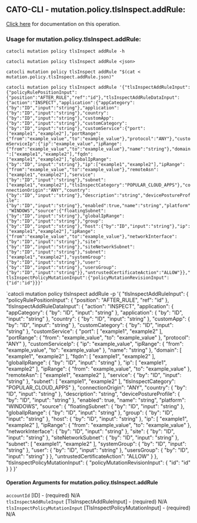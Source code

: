 
## CATO-CLI - mutation.policy.tlsInspect.addRule:
[Click here](https://api.catonetworks.com/documentation/#mutation-mutation.policy.tlsInspect.addRule) for documentation on this operation.

### Usage for mutation.policy.tlsInspect.addRule:

`catocli mutation policy tlsInspect addRule -h`

`catocli mutation policy tlsInspect addRule <json>`

`catocli mutation policy tlsInspect addRule "$(cat < mutation.policy.tlsInspect.addRule.json)"`

`catocli mutation policy tlsInspect addRule '{"tlsInspectAddRuleInput":{"policyRulePositionInput":{"position":"AFTER_RULE","ref":"id"},"tlsInspectAddRuleDataInput":{"action":"INSPECT","application":{"appCategory":{"by":"ID","input":"string"},"application":{"by":"ID","input":"string"},"country":{"by":"ID","input":"string"},"customApp":{"by":"ID","input":"string"},"customCategory":{"by":"ID","input":"string"},"customService":{"port":["example1","example2"],"portRange":{"from":"example_value","to":"example_value"},"protocol":"ANY"},"customServiceIp":{"ip":"example_value","ipRange":{"from":"example_value","to":"example_value"},"name":"string"},"domain":["example1","example2"],"fqdn":["example1","example2"],"globalIpRange":{"by":"ID","input":"string"},"ip":["example1","example2"],"ipRange":{"from":"example_value","to":"example_value"},"remoteAsn":["example1","example2"],"service":{"by":"ID","input":"string"},"subnet":["example1","example2"],"tlsInspectCategory":"POPULAR_CLOUD_APPS"},"connectionOrigin":"ANY","country":{"by":"ID","input":"string"},"description":"string","devicePostureProfile":{"by":"ID","input":"string"},"enabled":true,"name":"string","platform":"WINDOWS","source":{"floatingSubnet":{"by":"ID","input":"string"},"globalIpRange":{"by":"ID","input":"string"},"group":{"by":"ID","input":"string"},"host":{"by":"ID","input":"string"},"ip":["example1","example2"],"ipRange":{"from":"example_value","to":"example_value"},"networkInterface":{"by":"ID","input":"string"},"site":{"by":"ID","input":"string"},"siteNetworkSubnet":{"by":"ID","input":"string"},"subnet":["example1","example2"],"systemGroup":{"by":"ID","input":"string"},"user":{"by":"ID","input":"string"},"usersGroup":{"by":"ID","input":"string"}},"untrustedCertificateAction":"ALLOW"}},"tlsInspectPolicyMutationInput":{"policyMutationRevisionInput":{"id":"id"}}}'`

`catocli mutation policy tlsInspect addRule -p '{
    "tlsInspectAddRuleInput": {
        "policyRulePositionInput": {
            "position": "AFTER_RULE",
            "ref": "id"
        },
        "tlsInspectAddRuleDataInput": {
            "action": "INSPECT",
            "application": {
                "appCategory": {
                    "by": "ID",
                    "input": "string"
                },
                "application": {
                    "by": "ID",
                    "input": "string"
                },
                "country": {
                    "by": "ID",
                    "input": "string"
                },
                "customApp": {
                    "by": "ID",
                    "input": "string"
                },
                "customCategory": {
                    "by": "ID",
                    "input": "string"
                },
                "customService": {
                    "port": [
                        "example1",
                        "example2"
                    ],
                    "portRange": {
                        "from": "example_value",
                        "to": "example_value"
                    },
                    "protocol": "ANY"
                },
                "customServiceIp": {
                    "ip": "example_value",
                    "ipRange": {
                        "from": "example_value",
                        "to": "example_value"
                    },
                    "name": "string"
                },
                "domain": [
                    "example1",
                    "example2"
                ],
                "fqdn": [
                    "example1",
                    "example2"
                ],
                "globalIpRange": {
                    "by": "ID",
                    "input": "string"
                },
                "ip": [
                    "example1",
                    "example2"
                ],
                "ipRange": {
                    "from": "example_value",
                    "to": "example_value"
                },
                "remoteAsn": [
                    "example1",
                    "example2"
                ],
                "service": {
                    "by": "ID",
                    "input": "string"
                },
                "subnet": [
                    "example1",
                    "example2"
                ],
                "tlsInspectCategory": "POPULAR_CLOUD_APPS"
            },
            "connectionOrigin": "ANY",
            "country": {
                "by": "ID",
                "input": "string"
            },
            "description": "string",
            "devicePostureProfile": {
                "by": "ID",
                "input": "string"
            },
            "enabled": true,
            "name": "string",
            "platform": "WINDOWS",
            "source": {
                "floatingSubnet": {
                    "by": "ID",
                    "input": "string"
                },
                "globalIpRange": {
                    "by": "ID",
                    "input": "string"
                },
                "group": {
                    "by": "ID",
                    "input": "string"
                },
                "host": {
                    "by": "ID",
                    "input": "string"
                },
                "ip": [
                    "example1",
                    "example2"
                ],
                "ipRange": {
                    "from": "example_value",
                    "to": "example_value"
                },
                "networkInterface": {
                    "by": "ID",
                    "input": "string"
                },
                "site": {
                    "by": "ID",
                    "input": "string"
                },
                "siteNetworkSubnet": {
                    "by": "ID",
                    "input": "string"
                },
                "subnet": [
                    "example1",
                    "example2"
                ],
                "systemGroup": {
                    "by": "ID",
                    "input": "string"
                },
                "user": {
                    "by": "ID",
                    "input": "string"
                },
                "usersGroup": {
                    "by": "ID",
                    "input": "string"
                }
            },
            "untrustedCertificateAction": "ALLOW"
        }
    },
    "tlsInspectPolicyMutationInput": {
        "policyMutationRevisionInput": {
            "id": "id"
        }
    }
}'


#### Operation Arguments for mutation.policy.tlsInspect.addRule ####

`accountId` [ID] - (required) N/A    
`tlsInspectAddRuleInput` [TlsInspectAddRuleInput] - (required) N/A    
`tlsInspectPolicyMutationInput` [TlsInspectPolicyMutationInput] - (required) N/A    
